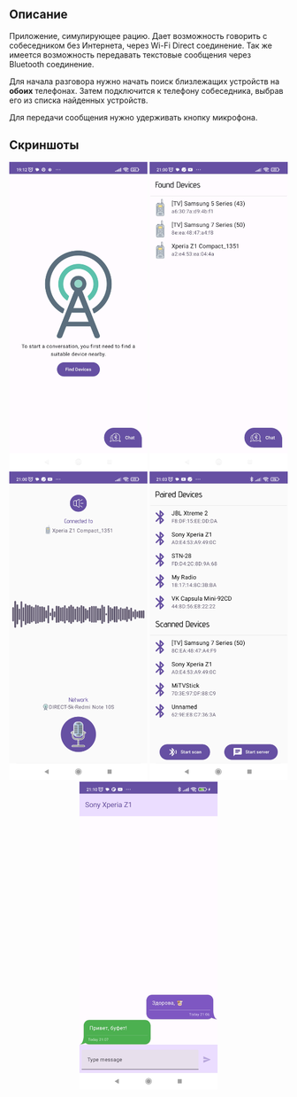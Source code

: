 ## Описание

Приложение, симулирующее рацию. Дает возможность говорить с собеседником без Интернета, через Wi-Fi
Direct соединение. Так же имеется возможность передавать текстовые сообщения через Bluetooth
соединение.

Для начала разговора нужно начать поиск близлежащих устройств на **обоих** телефонах. Затем
подключится
к телефону собеседника, выбрав его из списка найденных устройств.

Для передачи сообщения нужно удерживать кнопку микрофона.

## Скриншоты

<p align="center">
  <img src="screenshots/main.jpg" width="250">
  <img src="screenshots/foundWalkieTalkies.jpg" width="250">
  <img src="screenshots/conversation.jpg" width="250">
  <img src="screenshots/foundBtDevices.jpg" width="250">
  <img src="screenshots/chat.jpg" width="250">
</p>
